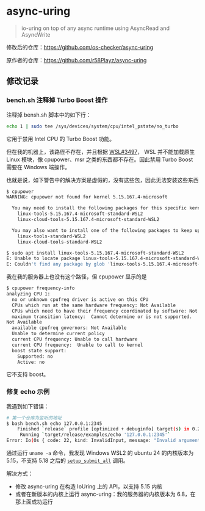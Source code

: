 # async-uring

> io-uring on top of any async runtime using AsyncRead and AsyncWrite

修改后的仓库：<https://github.com/os-checker/async-uring>

原作者的仓库：<https://github.com/r58Playz/async-uring>

## 修改记录

### bench.sh 注释掉 Turbo Boost 操作

注释掉 bensh.sh 脚本中的如下行：

```bash
echo 1 | sudo tee /sys/devices/system/cpu/intel_pstate/no_turbo
```

它用于禁用 Intel CPU 的 Turbo Boost 功能。

但在我的机器上，该路径不存在，并且根据 [WSL#3497](https://github.com/microsoft/WSL/issues/3497#issuecomment-415480902)，
WSL 并不能加载原生 Linux 模块，像 cpupower、msr 之类的东西都不存在。因此禁用 Turbo Boost 需要在 Windows 端操作。

也就是说，如下警告中的解决方案是虚假的，没有这些包，因此无法安装这些东西

```bash
$ cpupower 
WARNING: cpupower not found for kernel 5.15.167.4-microsoft

  You may need to install the following packages for this specific kernel:
    linux-tools-5.15.167.4-microsoft-standard-WSL2
    linux-cloud-tools-5.15.167.4-microsoft-standard-WSL2

  You may also want to install one of the following packages to keep up to date:
    linux-tools-standard-WSL2
    linux-cloud-tools-standard-WSL2

$ sudo apt install linux-tools-5.15.167.4-microsoft-standard-WSL2
E: Unable to locate package linux-tools-5.15.167.4-microsoft-standard-WSL2
E: Couldn't find any package by glob 'linux-tools-5.15.167.4-microsoft-standard-WSL2'
```

我在我的服务器上也没有这个路径，但 cpupower 显示的是

```bash
$ cpupower frequency-info
analyzing CPU 1:
  no or unknown cpufreq driver is active on this CPU
  CPUs which run at the same hardware frequency: Not Available
  CPUs which need to have their frequency coordinated by software: Not Available
  maximum transition latency:  Cannot determine or is not supported.
Not Available
  available cpufreq governors: Not Available
  Unable to determine current policy
  current CPU frequency: Unable to call hardware
  current CPU frequency:  Unable to call to kernel
  boost state support:
    Supported: no
    Active: no
```

它不支持 boost。

### 修复 echo 示例

我遇到如下错误：

```bash
# 第一个仓库为监听的地址
$ bash bench.sh echo 127.0.0.1:2345
    Finished `release` profile [optimized + debuginfo] target(s) in 0.23s
     Running `target/release/examples/echo '127.0.0.1:2345'`
Error: Io(Os { code: 22, kind: InvalidInput, message: "Invalid argument" })
```

通过运行 `uname -a` 命令，我发现 Windows WSL2 的 ubuntu 24 的内核版本为 5.15，不支持 5.18 之后的
[`setup_submit_all`](https://docs.rs/io-uring/0.7.6/io_uring/struct.Builder.html#method.setup_submit_all) 调用。

解决方式：
* 修改 async-uring 在构造 IoUring 上的 API，以支持 5.15 内核
* 或者在新版本的内核上运行 async-uring：我的服务器的内核版本为 6.8，在那上面成功运行

